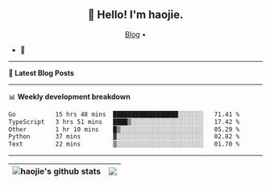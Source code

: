 <h2 align="center">👋 Hello! I'm haojie.</h2>
<p align="center">
  <a href="https://aoyouer.com">Blog</a> •
</p>


- 🔭 


-------

**📝 Latest Blog Posts**


-------

📊 **Weekly development breakdown**
<!--START_SECTION:waka-->

```txt
Go           15 hrs 48 mins  ██████████████████░░░░░░░   71.41 %
TypeScript   3 hrs 51 mins   ████▒░░░░░░░░░░░░░░░░░░░░   17.42 %
Other        1 hr 10 mins    █▒░░░░░░░░░░░░░░░░░░░░░░░   05.29 %
Python       37 mins         ▓░░░░░░░░░░░░░░░░░░░░░░░░   02.82 %
Text         22 mins         ▒░░░░░░░░░░░░░░░░░░░░░░░░   01.70 %
```

<!--END_SECTION:waka-->

-------



| <img align="center" src="https://github-readme-stats.vercel.app/api?username=haojie06&show_icons=true&theme=graywhite&show_icons=true&count_private=true&include_all_commits=true&hide_border=true" alt="haojie's github stats" /> | <img align="center" src="https://github-readme-stats.vercel.app/api/top-langs/?username=haojie06&layout=compact&theme=graywhite&hide_border=true&hide=css,html" /> |
| ------------- | ------------- |


